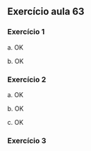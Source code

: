 ## Exercício aula 63

### Exercício 1

a. OK

b. OK

### Exercício 2

a. OK

b. OK

c. OK

### Exercício 3


